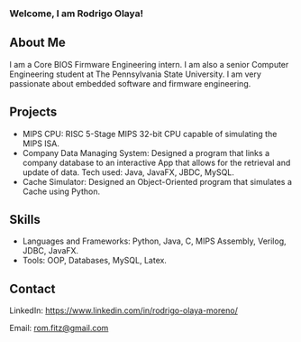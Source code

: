 ### Welcome, I am Rodrigo Olaya!

<!--
**rodrigo-olaya/rodrigo-olaya** is a ✨ _special_ ✨ repository because its `README.md` (this file) appears on your GitHub profile.

Here are some ideas to get you started:

- 🔭 I’m currently working on ...
- 🌱 I’m currently learning ...
- 👯 I’m looking to collaborate on ...
- 🤔 I’m looking for help with ...
- 💬 Ask me about ...
- 📫 How to reach me: ...
- 😄 Pronouns: ...
- ⚡ Fun fact: ...
-->
## About Me

I am a Core BIOS Firmware Engineering intern. I am also a senior Computer Engineering student at The Pennsylvania State University. I am very passionate about embedded software and firmware engineering. 

## Projects

* MIPS CPU: RISC 5-Stage MIPS 32-bit CPU capable of simulating the MIPS ISA.
* Company Data Managing System: Designed a program that links a company database to an interactive App that allows for the retrieval and update of data. Tech used: Java, JavaFX, JBDC, MySQL.
* Cache Simulator: Designed an Object-Oriented program that simulates a Cache using Python.

## Skills

* Languages and Frameworks: Python, Java, C, MIPS Assembly, Verilog, JDBC, JavaFX.
* Tools: OOP, Databases, MySQL, Latex.

## Contact

LinkedIn: https://www.linkedin.com/in/rodrigo-olaya-moreno/

Email: rom.fitz@gmail.com
